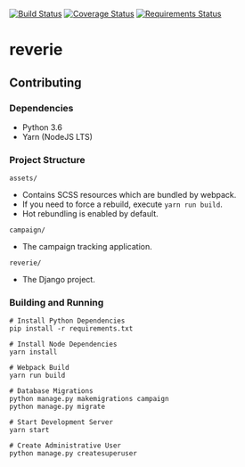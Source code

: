 [![Build Status](https://travis-ci.org/devenney/reverie.svg?branch=master)](https://travis-ci.org/devenney/reverie)
[![Coverage Status](https://coveralls.io/repos/github/devenney/reverie/badge.svg)](https://coveralls.io/github/devenney/reverie)
[![Requirements Status](https://requires.io/github/devenney/reverie/requirements.svg?branch=master)](https://requires.io/github/devenney/reverie/requirements/?branch=master)

# reverie

## Contributing

### Dependencies

* Python 3.6
* Yarn (NodeJS LTS)

### Project Structure

`assets/`

* Contains SCSS resources which are bundled by webpack.
* If you need to force a rebuild, execute `yarn run build`.
* Hot rebundling is enabled by default.

`campaign/`

* The campaign tracking application.

`reverie/`

* The Django project.

### Building and Running

    # Install Python Dependencies
    pip install -r requirements.txt

    # Install Node Dependencies
    yarn install

    # Webpack Build
    yarn run build

    # Database Migrations
    python manage.py makemigrations campaign
    python manage.py migrate

    # Start Development Server
    yarn start

    # Create Administrative User
    python manage.py createsuperuser

